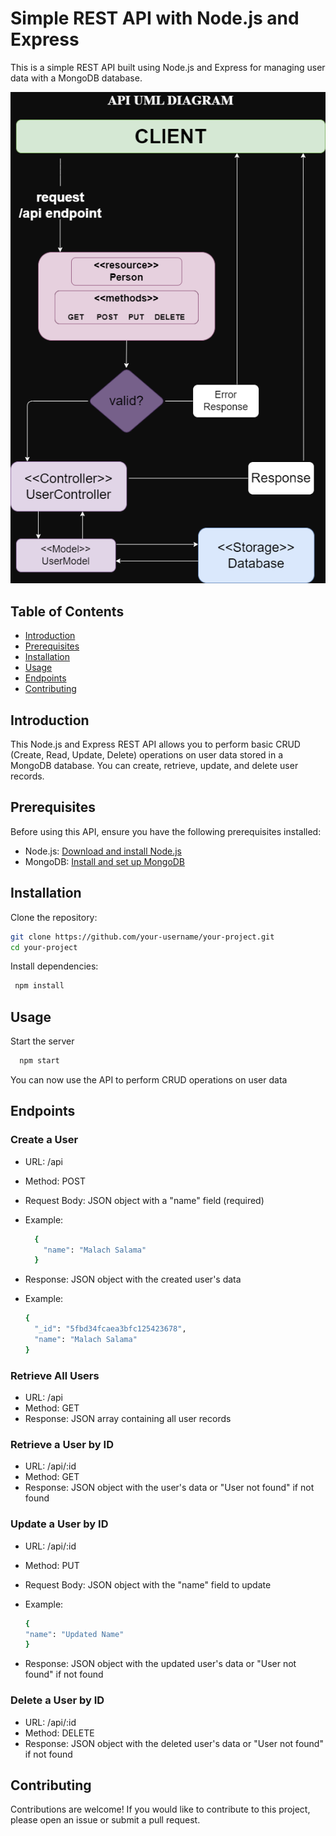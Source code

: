 # Simple REST API with Node.js and Express

This is a simple REST API built using Node.js and Express for managing user data with a MongoDB database.

![UML Diagram for the API](./assets/UML.png)

## Table of Contents

- [Introduction](#introduction)
- [Prerequisites](#prerequisites)
- [Installation](#installation)
- [Usage](#usage)
- [Endpoints](#endpoints)
- [Contributing](#contributing)

## Introduction

This Node.js and Express REST API allows you to perform basic CRUD (Create, Read, Update, Delete) operations on user data stored in a MongoDB database. You can create, retrieve, update, and delete user records.

## Prerequisites

Before using this API, ensure you have the following prerequisites installed:

- Node.js: [Download and install Node.js](https://nodejs.org/)
- MongoDB: [Install and set up MongoDB](https://docs.mongodb.com/manual/installation/)

## Installation

 Clone the repository:
   ```bash
   git clone https://github.com/your-username/your-project.git
   cd your-project
   ```

 Install dependencies:
 ```bash
  npm install
 ```

## Usage
Start the server
  ```bash
    npm start
  ```
You can now use the API to perform CRUD operations on user data

## Endpoints
### Create a User
- URL: /api

- Method: POST

- Request Body: JSON object with a "name" field (required)

- Example:
  ```bash
    {
      "name": "Malach Salama"
    }
  ```
- Response: JSON object with the created user's data
- Example:
  ```bash
  {
    "_id": "5fbd34fcaea3bfc125423678",
    "name": "Malach Salama"
  }
  ```

### Retrieve All Users
- URL: /api
- Method: GET
- Response: JSON array containing all user records

### Retrieve a User by ID
- URL: /api/:id
- Method: GET
- Response: JSON object with the user's data or "User not found" if not found


### Update a User by ID
- URL: /api/:id

- Method: PUT

- Request Body: JSON object with the "name" field to update

- Example:
  ```bash
  {
  "name": "Updated Name"
  }
  ```
- Response: JSON object with the updated user's data or "User not found" if not found

### Delete a User by ID
- URL: /api/:id
- Method: DELETE
- Response: JSON object with the deleted user's data or "User not found" if not found


## Contributing
Contributions are welcome! If you would like to contribute to this project, please open an issue or submit a pull request.



   

